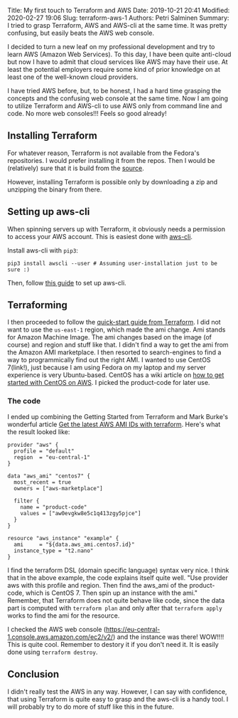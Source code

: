 Title: My first touch to Terraform and AWS 
Date: 2019-10-21 20:41
Modified: 2020-02-27 19:06
Slug: terraform-aws-1
Authors: Petri Salminen
Summary: I tried to grasp Terraform, AWS and AWS-cli at the same time. It was pretty confusing, but easily beats the AWS web console.

I decided to turn a new leaf on my professional development and try to learn AWS (Amazon Web Services). To this day, I have been quite anti-cloud but now I have to admit that cloud services like AWS may have their use. At least the potential employers require some kind of prior knowledge on at least one of the well-known cloud providers.

I have tried AWS before, but, to be honest, I had a hard time grasping the concepts and the confusing web console at the same time. Now I am going to utilize Terraform and AWS-cli to use AWS only from command line and code. No more web consoles!!! Feels so good already!

## Installing Terraform

For whatever reason, Terraform is not available from the Fedora's repositories. I would prefer installing it from the repos. Then I would be (relatively) sure that it is build from the [source](https://github.com/hashicorp/terraform). 

However, installing Terraform is possible only by downloading a zip and unzipping the binary from there. 

## Setting up aws-cli

When spinning servers up with Terraform, it obviously needs a permission to access your AWS account. This is easiest done with [aws-cli](https://github.com/aws/aws-cli).

Install aws-cli with `pip3`:

```
pip3 install awscli --user # Assuming user-installation just to be sure :)
```

Then, follow [this guide](https://docs.aws.amazon.com/cli/latest/userguide/cli-chap-configure.html) to set up aws-cli. 

## Terraforming

I then proceeded to follow the [quick-start guide from Terraform](https://learn.hashicorp.com/terraform/getting-started/build). I did not want to use the `us-east-1` region, which made the ami change. Ami stands for Amazon Machine Image. The ami changes based on the image (of course) and region and stuff like that. I didn't find a way to get the ami from the Amazon AMI marketplace. I then resorted to search-engines to find a way to programmically find out the right AMI. I wanted to use CentOS 7(link!), just because I am using Fedora on my laptop and my server experience is very Ubuntu-based.  CentOS has a wiki article on [how to get started with CentOS on AWS](https://wiki.centos.org/Cloud/AWS). I picked the product-code for later use.

### The code

I ended up combining the Getting Started from Terraform and Mark Burke's wonderful article [Get the latest AWS AMI IDs with terraform](https://letslearndevops.com/2018/08/23/terraform-get-latest-centos-ami/). Here's what the result looked like:

```
provider "aws" {
  profile = "default"
  region  = "eu-central-1"
}

data "aws_ami" "centos7" {
  most_recent = true
  owners = ["aws-marketplace"]

  filter {
    name = "product-code"
    values = ["aw0evgkw8e5c1q413zgy5pjce"]
  }
}

resource "aws_instance" "example" {
  ami     = "${data.aws_ami.centos7.id}"
  instance_type = "t2.nano"
}
```

I find the terraform DSL (domain specific language) syntax very nice. I think that in the above example, the code explains itself quite well. "Use provider aws with this profile and region. Then find the aws_ami of the product-code, which is CentOS 7. Then spin up an instance with the ami." Remember, that Terraform does not quite behave like code, since the data part is computed with `terraform plan` and only after that `terraform apply` works to find the ami for the resource. 

I checked the AWS web console (https://eu-central-1.console.aws.amazon.com/ec2/v2/) and the instance was there! WOW!!!! This is quite cool. Remember to destory it if you don't need it. It is easily done using `terraform destroy`.

## Conclusion

I didn't really test the AWS in any way. However, I can say with confidence, that using Terraform is quite easy to grasp and the aws-cli is a handy tool. I will probably try to do more of stuff like this in the future.
